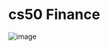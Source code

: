 # cs50 Finance

![image](https://user-images.githubusercontent.com/33184844/101550398-1e222880-3964-11eb-9320-72ad6c5c6f06.png)